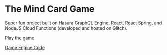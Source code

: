 # The Mind Card Game

Super fun project built on Hasura GraphQL Engine, React, React Spring, and NodeJS Cloud Functions (developed and hosted on Glitch).

[Play the game](https://play-the-mind.tehpsalmist.now.sh)

[Game Engine Code](https://github.com/tehpsalmist/mind-hooks)